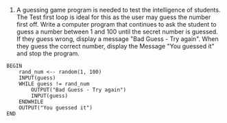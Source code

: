 1. A guessing game program is needed to test the intelligence of students. The Test first loop is ideal for this as the user may guess the number first off. Write a computer program that continues to ask the student to guess a number between 1 and 100 until the secret number is guessed. If they guess wrong, display a message "Bad Guess - Try again". When they guess the correct number, display the Message "You guessed it" and stop the program.
```pseudocode
BEGIN
	rand_num <-- random(1, 100)
	INPUT(guess)
	WHILE guess != rand_num
		OUTPUT("Bad Guess - Try again")
		INPUT(guess)
	ENDWHILE
	OUTPUT("You guessed it")
END
```
